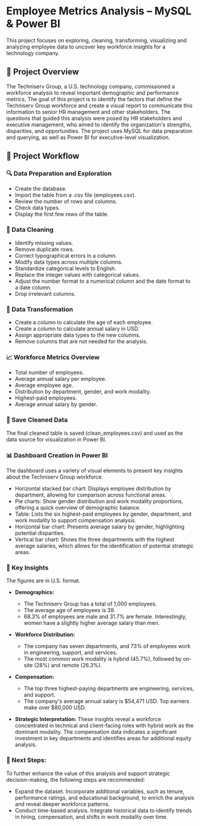 
# Employee Metrics Analysis – MySQL & Power BI

This project focuses on exploring, cleaning, transforming, visualizing and analyzing employee data to uncover key workforce insights for a technology company.

## 📌 Project Overview

The Techniserv Group, a U.S. technology company, commissioned a workforce analysis to reveal important demographic and performance metrics. The goal of this project is to identify the factors that define the Techniserv Group workforce and create a visual report to communicate this information to senior HR management and other stakeholders.
The questions that guided this analysis were posed by HR stakeholders and executive management, who aimed to identify the organization's strengths, disparities, and opportunities.
The project uses MySQL for data preparation and querying, as well as Power BI for executive-level visualization. 

## 🔄 Project Workflow

### 🔍 Data Preparation and Exploration
- Create the database.
- Import the table from a .csv file (employees.csv).
- Review the number of rows and columns.
- Check data types.
- Display the first few rows of the table.

### 🧹 Data Cleaning
-	Identify missing values.
-	Remove duplicate rows.
-	Correct typographical errors in a column.
-	Modify data types across multiple columns.
-	Standardize categorical levels to English.
-	Replace the integer values with categorical values.
-	Adjust the number format to a numerical column and the date format to a date column.
-	Drop irrelevant columns.

### 🔄 Data Transformation
-	Create a column to calculate the age of each employee.
-	Create a column to calculate annual salary in USD.
-	Assign appropriate data types to the new columns.
-	Remove columns that are not needed for the analysis.

### 📈 Workforce Metrics Overview
-	Total number of employees.
-	Average annual salary per employee.
-	Average employee age.
-	Distribution by department, gender, and work modality.
- Highest-paid employees.
-	Average annual salary by gender.

### 💾 Save Cleaned Data

The final cleaned table is saved (clean_employees.csv) and used as the data source for visualization in Power BI.

### 📊 Dashboard Creation in Power BI

The dashboard uses a variety of visual elements to present key insights about the Techniserv Group workforce.
- Horizontal stacked bar chart: Displays employee distribution by department, allowing for comparison across functional areas.
- Pie charts: Show gender distribution and work modality proportions, offering a quick overview of demographic balance.
- Table: Lists the six highest-paid employees by gender, department, and work modality to support compensation analysis.
- Horizontal bar chart: Presents average salary by gender, highlighting potential disparities.
- Vertical bar chart: Shows the three departments with the highest average salaries, which allows for the identification of potential strategic areas.

### 🧠 Key Insights

The figures are in U.S. format.

- **Demographics:**
    - The Techniserv Group has a total of 1,000 employees.
    - The average age of employees is 39.
    - 68.3% of employees are male and 31.7% are female. Interestingly, women have a slightly higher average salary than men.
  
- **Workforce Distribution:**
    - The company has seven departments, and 73% of employees work in engineering, support, and services.
    - The most common work modality is hybrid (45.7%), followed by on-site (28%) and remote (26.3%).
  
- **Compensation:**
    - The top three highest-paying departments are engineering, services, and support.
    - The company's average annual salary is $54,471 USD. Top earners make over $80,000 USD.

- **Strategic Interpretation:**
These insights reveal a workforce concentrated in technical and client-facing roles with hybrid work as the dominant modality. The compensation data indicates a significant investment in key departments and identifies areas for additional equity analysis.

### 🚀 Next Steps:

To further enhance the value of this analysis and support strategic decision-making, the following steps are recommended:
- Expand the dataset. Incorporate additional variables, such as tenure, performance ratings, and educational background, to enrich the analysis and reveal deeper workforce patterns.
- Conduct time-based analysis. Integrate historical data to identify trends in hiring, compensation, and shifts in work modality over time.

